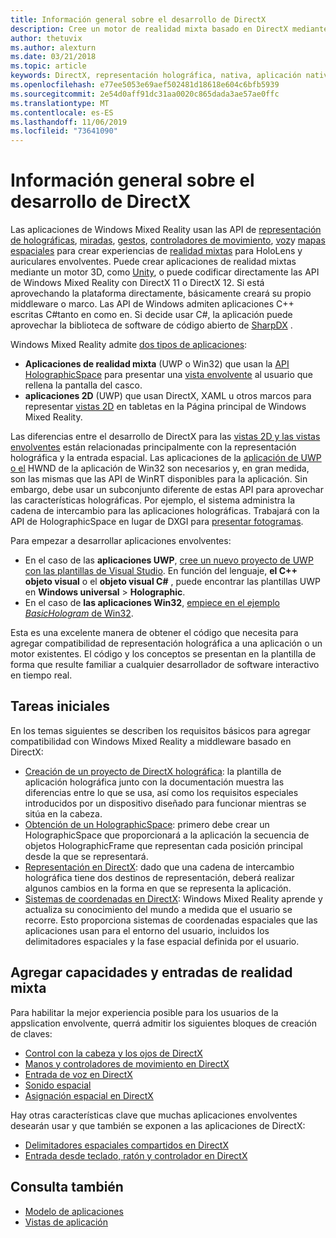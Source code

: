 ```yaml
---
title: Información general sobre el desarrollo de DirectX
description: Cree un motor de realidad mixta basado en DirectX mediante las API de realidad mixta de Windows directamente.
author: thetuvix
ms.author: alexturn
ms.date: 03/21/2018
ms.topic: article
keywords: DirectX, representación holográfica, nativa, aplicación nativa, WinRT, aplicación WinRT, API de plataforma, motor personalizado, middleware
ms.openlocfilehash: e77ee5053e69aef502481d18618e604c6bfb5939
ms.sourcegitcommit: 2e54d0aff91dc31aa0020c865dada3ae57ae0ffc
ms.translationtype: MT
ms.contentlocale: es-ES
ms.lasthandoff: 11/06/2019
ms.locfileid: "73641090"
---
```

# <a name="directx-development-overview"></a>Información general sobre el desarrollo de DirectX


Las aplicaciones de Windows Mixed Reality usan las API de [representación de holográficas](rendering.md), [miradas](gaze-and-commit.md), [gestos](gaze-and-commit.md#composite-gestures), [controladores de movimiento](motion-controllers.md), [voz](voice-input.md)y [mapas espaciales](spatial-mapping.md) para crear experiencias de [realidad mixtas](mixed-reality.md) para HoloLens y auriculares envolventes. Puede crear aplicaciones de realidad mixtas mediante un motor 3D, como [Unity](unity-development-overview.md), o puede codificar directamente las API de Windows Mixed Reality con DirectX 11 o DirectX 12. Si está aprovechando la plataforma directamente, básicamente creará su propio middleware o marco. Las API de Windows admiten aplicaciones C++ escritas C#tanto en como en. Si decide usar C#, la aplicación puede aprovechar la biblioteca de software de código abierto de [SharpDX](https://sharpdx.org/) .


Windows Mixed Reality admite [dos tipos de aplicaciones](app-views.md):
* **Aplicaciones de realidad mixta** (UWP o Win32) que usan la [API HolographicSpace](getting-a-holographicspace.md) para presentar una [vista envolvente](app-views.md) al usuario que rellena la pantalla del casco.
* **aplicaciones 2D** (UWP) que usan DirectX, XAML u otros marcos para representar [vistas 2D](app-views.md#2d-views) en tabletas en la Página principal de Windows Mixed Reality.


Las diferencias entre el desarrollo de DirectX para las [vistas 2D y las vistas envolventes](app-views.md) están relacionadas principalmente con la representación holográfica y la entrada espacial. Las aplicaciones de la [aplicación de UWP o el](https://msdn.microsoft.com/library/windows/apps/windows.applicationmodel.core.iframeworkview.aspx) HWND de la aplicación de Win32 son necesarios y, en gran medida, son las mismas que las API de WinRT disponibles para la aplicación. Sin embargo, debe usar un subconjunto diferente de estas API para aprovechar las características holográficas. Por ejemplo, el sistema administra la cadena de intercambio para las aplicaciones holográficas. Trabajará con la API de HolographicSpace en lugar de DXGI para [presentar fotogramas](rendering-in-directx.md).

Para empezar a desarrollar aplicaciones envolventes:
* En el caso de las **aplicaciones UWP**, [cree un nuevo proyecto de UWP con las plantillas de Visual Studio](creating-a-holographic-directx-project.md). En función del lenguaje, **el C++ objeto visual** o el **objeto visual C#** , puede encontrar las plantillas UWP en **Windows universal** > **Holographic**.
* En el caso de **las aplicaciones Win32**, [empiece en el ejemplo *BasicHologram* de Win32](creating-a-holographic-directx-project.md#creating-a-win32-project).

Esta es una excelente manera de obtener el código que necesita para agregar compatibilidad de representación holográfica a una aplicación o un motor existentes. El código y los conceptos se presentan en la plantilla de forma que resulte familiar a cualquier desarrollador de software interactivo en tiempo real.


## <a name="getting-started"></a>Tareas iniciales

En los temas siguientes se describen los requisitos básicos para agregar compatibilidad con Windows Mixed Reality a middleware basado en DirectX:

* [Creación de un proyecto de DirectX holográfica](creating-a-holographic-directx-project.md): la plantilla de aplicación holográfica junto con la documentación muestra las diferencias entre lo que se usa, así como los requisitos especiales introducidos por un dispositivo diseñado para funcionar mientras se sitúa en la cabeza.
* [Obtención de un HolographicSpace](getting-a-holographicspace.md): primero debe crear un HolographicSpace que proporcionará a la aplicación la secuencia de objetos HolographicFrame que representan cada posición principal desde la que se representará.
* [Representación en DirectX](rendering-in-directx.md): dado que una cadena de intercambio holográfica tiene dos destinos de representación, deberá realizar algunos cambios en la forma en que se representa la aplicación.
* [Sistemas de coordenadas en DirectX](coordinate-systems-in-directx.md): Windows Mixed Reality aprende y actualiza su conocimiento del mundo a medida que el usuario se recorre. Esto proporciona sistemas de coordenadas espaciales que las aplicaciones usan para el entorno del usuario, incluidos los delimitadores espaciales y la fase espacial definida por el usuario.

## <a name="adding-mixed-reality-capabilities-and-inputs"></a>Agregar capacidades y entradas de realidad mixta

Para habilitar la mejor experiencia posible para los usuarios de la appslication envolvente, querrá admitir los siguientes bloques de creación de claves:

* [Control con la cabeza y los ojos de DirectX](gaze-in-directx.md)
* [Manos y controladores de movimiento en DirectX](hands-and-motion-controllers-in-directx.md)
* [Entrada de voz en DirectX](voice-input-in-directx.md)
* [Sonido espacial](https://docs.microsoft.com/windows/win32/coreaudio/spatial-sound)
* [Asignación espacial en DirectX](spatial-mapping-in-directx.md)


Hay otras características clave que muchas aplicaciones envolventes desearán usar y que también se exponen a las aplicaciones de DirectX:

* [Delimitadores espaciales compartidos en DirectX](shared-spatial-anchors-in-directx.md)
* [Entrada desde teclado, ratón y controlador en DirectX](keyboard,-mouse,-and-controller-input-in-directx.md)

## <a name="see-also"></a>Consulta también
* [Modelo de aplicaciones](app-model.md)
* [Vistas de aplicación](app-views.md)
